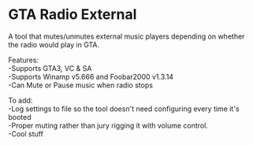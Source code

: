 # GTA Radio External
A tool that mutes/unmutes external music players depending on whether the radio would play in GTA.

Features:  
-Supports GTA3, VC & SA  
-Supports Winamp v5.666 and Foobar2000 v1.3.14  
-Can Mute or Pause music when radio stops  

To add:  
-Log settings to file so the tool doesn't need configuring every time it's booted  
-Proper muting rather than jury rigging it with volume control.  
-Cool stuff  
